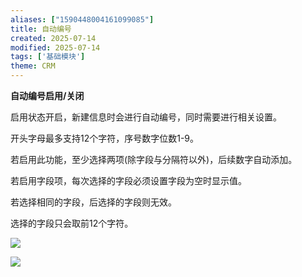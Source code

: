 ```yaml
---
aliases: ["1590448004161099085"]
title: 自动编号
created: 2025-07-14
modified: 2025-07-14
tags: ['基础模块']
theme: CRM
---
```


**自动编号启用/关闭**

启用状态开启，新建信息时会进行自动编号，同时需要进行相关设置。

开头字母最多支持12个字符，序号数字位数1-9。

若启用此功能，至少选择两项(除字段与分隔符以外)，后续数字自动添加。

若启用字段项，每次选择的字段必须设置字段为空时显示值。

若选择相同的字段，后选择的字段则无效。

选择的字段只会取前12个字符。

![](2a585bd8f71579c2c3c745acd408f7ce.jpg)

![](87b0c5c50e4ded07ba06d27fda6965c3.jpg)